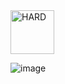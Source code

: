 <img src="https://img.shields.io/badge/HARD-darkred" alt="HARD" width="70">

![image](https://github.com/user-attachments/assets/773aeb8a-79ae-45b1-bcfd-b59fef2a8700)


